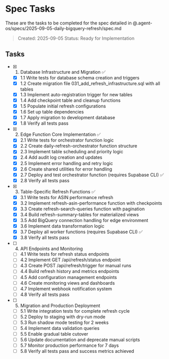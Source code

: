 # Spec Tasks

These are the tasks to be completed for the spec detailed in @.agent-os/specs/2025-09-05-daily-bigquery-refresh/spec.md

> Created: 2025-09-05
> Status: Ready for Implementation

## Tasks

- [x] 1. Database Infrastructure and Migration ✅
  - [x] 1.1 Write tests for database schema creation and triggers
  - [x] 1.2 Create migration file 031_add_refresh_infrastructure.sql with all tables
  - [x] 1.3 Implement auto-registration trigger for new tables
  - [x] 1.4 Add checkpoint table and cleanup functions
  - [x] 1.5 Populate initial refresh configurations
  - [x] 1.6 Set up table dependencies
  - [x] 1.7 Apply migration to development database
  - [x] 1.8 Verify all tests pass

- [x] 2. Edge Function Core Implementation ✅
  - [x] 2.1 Write tests for orchestrator function logic
  - [x] 2.2 Create daily-refresh-orchestrator function structure
  - [x] 2.3 Implement table scheduling and priority logic
  - [x] 2.4 Add audit log creation and updates
  - [x] 2.5 Implement error handling and retry logic
  - [x] 2.6 Create shared utilities for error handling
  - [x] 2.7 Deploy and test orchestrator function (requires Supabase CLI) ✅
  - [x] 2.8 Verify all tests pass

- [x] 3. Table-Specific Refresh Functions ✅
  - [x] 3.1 Write tests for ASIN performance refresh
  - [x] 3.2 Implement refresh-asin-performance function with checkpoints
  - [x] 3.3 Create refresh-search-queries function with pagination
  - [x] 3.4 Build refresh-summary-tables for materialized views
  - [x] 3.5 Add BigQuery connection handling for edge environment
  - [x] 3.6 Implement data transformation logic
  - [x] 3.7 Deploy all worker functions (requires Supabase CLI) ✅
  - [x] 3.8 Verify all tests pass

- [ ] 4. API Endpoints and Monitoring
  - [ ] 4.1 Write tests for refresh status endpoints
  - [ ] 4.2 Implement GET /api/refresh/status endpoint
  - [ ] 4.3 Create POST /api/refresh/trigger for manual runs
  - [ ] 4.4 Build refresh history and metrics endpoints
  - [ ] 4.5 Add configuration management endpoints
  - [ ] 4.6 Create monitoring views and dashboards
  - [ ] 4.7 Implement webhook notification system
  - [ ] 4.8 Verify all tests pass

- [ ] 5. Migration and Production Deployment
  - [ ] 5.1 Write integration tests for complete refresh cycle
  - [ ] 5.2 Deploy to staging with dry-run mode
  - [ ] 5.3 Run shadow mode testing for 2 weeks
  - [ ] 5.4 Implement data validation queries
  - [ ] 5.5 Enable gradual table cutover
  - [ ] 5.6 Update documentation and deprecate manual scripts
  - [ ] 5.7 Monitor production performance for 7 days
  - [ ] 5.8 Verify all tests pass and success metrics achieved